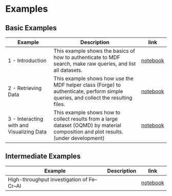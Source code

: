 # Examples

## Basic Examples
| Example       | Description | link | 
| ------------- |-------------| -----------------|
| 1 - Introduction  | This example shows the basics of how to authenticate to MDF search, make raw queries, and list all datasets. | [notebook](/examples/search/1%20-%20Introduction.ipynb) |
| 2 - Retrieving Data  | This example shows how use the MDF helper class (Forge) to authenticate, perform simple queries, and collect the resulting files. | [notebook](/examples/search/2%20-%20Retrieving%20Data.ipynb) |
| 3 - Interacting with and Visualizing Data | This example shows how to collect results from a large dataset (OQMD) by material composition and plot results. (under development) | [notebook](/examples/search/3%20-%20Interacting%20with%20and%20Visualizing%20Data.ipynb) |


## Intermediate Examples
| Example       | Description | link |
| ------------- |-------------| -----------------| 
| High-throughput investigation of Fe–Cr–Al | |[notebook](/examples/search/Fe-Cr-Al%20Oxidation%20Demo.ipynb)|

